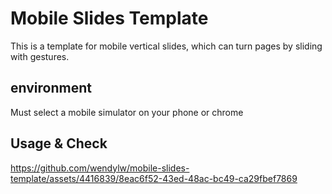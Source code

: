 # Mobile Slides Template

This is a template for mobile vertical slides, which can turn pages by sliding with gestures.

## environment

Must select a mobile simulator on your phone or chrome

## Usage & Check

https://github.com/wendylw/mobile-slides-template/assets/4416839/8eac6f52-43ed-48ac-bc49-ca29fbef7869


